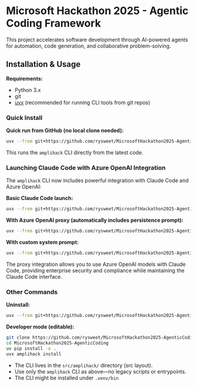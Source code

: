 # Microsoft Hackathon 2025 - Agentic Coding Framework

This project accelerates software development through AI-powered agents for
automation, code generation, and collaborative problem-solving.

## Installation & Usage

**Requirements:**

- Python 3.x
- git
- [uvx](https://github.com/astral-sh/uv) (recommended for running CLI tools from
  git repos)

### Quick Install

**Quick run from GitHub (no local clone needed):**

```sh
uvx --from git+https://github.com/rysweet/MicrosoftHackathon2025-AgenticCoding amplihack install
```

This runs the `amplihack` CLI directly from the latest code.

### Launching Claude Code with Azure OpenAI Integration

The `amplihack` CLI now includes powerful integration with Claude Code and Azure
OpenAI:

**Basic Claude Code launch:**

```sh
uvx --from git+https://github.com/rysweet/MicrosoftHackathon2025-AgenticCoding amplihack launch
```

**With Azure OpenAI proxy (automatically includes persistence prompt):**

```sh
uvx --from git+https://github.com/rysweet/MicrosoftHackathon2025-AgenticCoding amplihack launch --with-proxy-config ./azure.env
```

**With custom system prompt:**

```sh
uvx --from git+https://github.com/rysweet/MicrosoftHackathon2025-AgenticCoding amplihack launch --append-system-prompt ./my-prompt.md
```

The proxy integration allows you to use Azure OpenAI models with Claude Code,
providing enterprise security and compliance while maintaining the Claude Code
interface.

### Other Commands

**Uninstall:**

```sh
uvx --from git+https://github.com/rysweet/MicrosoftHackathon2025-AgenticCoding amplihack uninstall
```

**Developer mode (editable):**

```sh
git clone https://github.com/rysweet/MicrosoftHackathon2025-AgenticCoding.git
cd MicrosoftHackathon2025-AgenticCoding
uv pip install -e .
uvx amplihack install
```

- The CLI lives in the `src/amplihack/` directory (src layout).
- Use only the `amplihack` CLI as above—no legacy scripts or entrypoints.
- The CLI might be installed under `.venv/bin`
